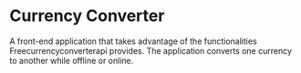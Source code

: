 # Currency Converter
A front-end application that takes advantage of the functionalities Freecurrencyconverterapi provides. The application converts one currency to another while offline or online.

